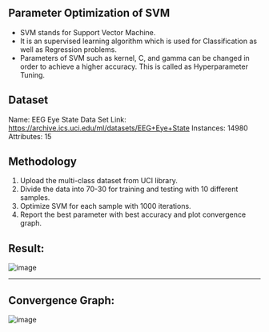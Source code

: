 ## Parameter Optimization of SVM
* SVM stands for Support Vector Machine.
* It is an supervised learning algorithm which is used for Classification as well as Regression problems. 
* Parameters of SVM such as kernel, C, and gamma can be changed in order to achieve a higher accuracy. This is called as Hyperparameter Tuning.

## Dataset
Name: EEG Eye State Data Set
Link: https://archive.ics.uci.edu/ml/datasets/EEG+Eye+State
Instances: 14980
Attributes: 15

## Methodology
1) Upload the multi-class dataset from UCI library. 
2) Divide the data into 70-30 for training and testing with 10 different samples.
3) Optimize SVM for each sample with 1000 iterations.
4) Report the best parameter with best accuracy and plot convergence graph.

## Result:
![image](https://user-images.githubusercontent.com/74912353/233191838-77d0f613-2464-4514-a366-1e66d5a92f9b.png)

---
## Convergence Graph:
![image](https://user-images.githubusercontent.com/74912353/233192106-48dc15ae-bb68-4afb-9272-0bb3b77b020b.png)

